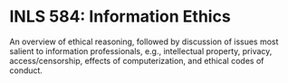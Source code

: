 # INLS 584: Information Ethics

An overview of ethical reasoning, followed by discussion of issues most salient to information professionals, e.g., intellectual property, privacy, access/censorship, effects of computerization, and ethical codes of conduct.